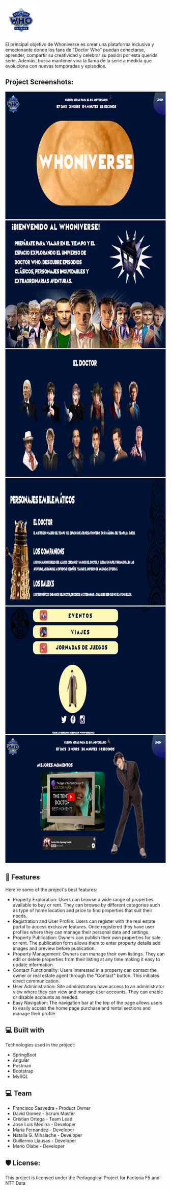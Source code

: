 <img src="/whoniverse/src/assets/IMG/logo.png" alt="project-screenshot" width="100" height="100">

<p id="description">El principal objetivo de Whoniverse es crear una plataforma inclusiva y emocionante donde los fans de "Doctor Who" puedan conectarse, aprender, compartir su creatividad y celebrar su pasión por esta querida serie. Además, busca mantener viva la llama de la serie a medida que evoluciona con nuevas temporadas y episodios.</p>

<h2>Project Screenshots:</h2>

<img src="/IMG/Portada.png" alt="project-screenshot" width="1280" height="400/">
<img src="/IMG/2.png" alt="project-screenshot" width="1280" height="400/">
<img src="/IMG/3.png" alt="project-screenshot" width="1280" height="400/">
<img src="/IMG/4.png" alt="project-screenshot" width="1280" height="400/">
<img src="/IMG/5.png" alt="project-screenshot" width="1280" height="400/">
<img src="/IMG/6.png" alt="project-screenshot" width="1280" height="400/">


  
  
<h2>🧐 Features</h2>

Here're some of the project's best features:

*   Property Exploration: Users can browse a wide range of properties available to buy or rent. They can browse by different categories such as type of home location and price to find properties that suit their needs.
*   Registration and User Profile: Users can register with the real estate portal to access exclusive features. Once registered they have user profiles where they can manage their personal data and settings.
*   Property Publication: Owners can publish their own properties for sale or rent. The publication form allows them to enter property details add images and preview before publication.
*   Property Management: Owners can manage their own listings. They can edit or delete properties from their listing at any time making it easy to update information.
*   Contact Functionality: Users interested in a property can contact the owner or real estate agent through the "Contact" button. This initiates direct communication.
*   User Administration: Site administrators have access to an administrator view where they can view and manage user accounts. They can enable or disable accounts as needed.
*   Easy Navigation: The navigation bar at the top of the page allows users to easily access the home page purchase and rental sections and manage their profile.

  
  
<h2>💻 Built with</h2>

Technologies used in the project:

*   SpringBoot
*   Angular
*   Postman
*   Bootstrap
*   MySQL


<h2>💻 Team</h2>

* Francisco Saavedra - Product Owner
* David Gomez - Scrum Master
* Cristian Ortega - Team Lead
* Jose Luis Medina - Developer
* Maria Fernandez - Developer
* Natalia G. Mihalache - Developer
* Guillermo Llausas - Developer
* Mario Olabe - Developer

<h2>🛡️ License:</h2>

This project is licensed under the Pedagogical Project for Factoria F5 and NTT Data